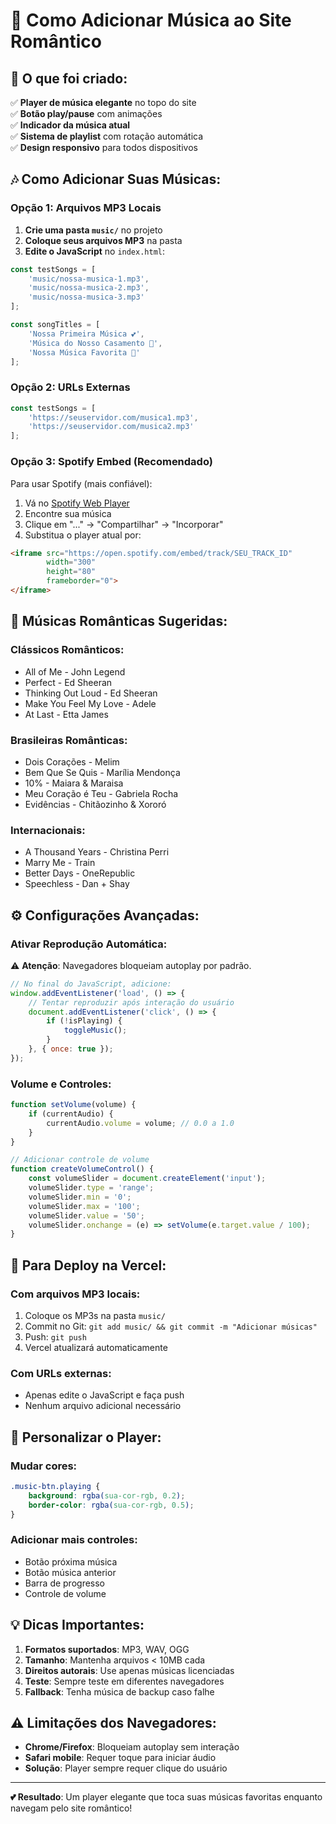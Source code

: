 # 🎵 Como Adicionar Música ao Site Romântico

## 🎯 **O que foi criado:**

✅ **Player de música elegante** no topo do site  
✅ **Botão play/pause** com animações  
✅ **Indicador da música atual**  
✅ **Sistema de playlist** com rotação automática  
✅ **Design responsivo** para todos dispositivos  

## 🎶 **Como Adicionar Suas Músicas:**

### **Opção 1: Arquivos MP3 Locais**

1. **Crie uma pasta `music/`** no projeto
2. **Coloque seus arquivos MP3** na pasta
3. **Edite o JavaScript** no `index.html`:

```javascript
const testSongs = [
    'music/nossa-musica-1.mp3',
    'music/nossa-musica-2.mp3', 
    'music/nossa-musica-3.mp3'
];

const songTitles = [
    'Nossa Primeira Música 💕',
    'Música do Nosso Casamento 💍',
    'Nossa Música Favorita 🎵'
];
```

### **Opção 2: URLs Externas**

```javascript
const testSongs = [
    'https://seuservidor.com/musica1.mp3',
    'https://seuservidor.com/musica2.mp3'
];
```

### **Opção 3: Spotify Embed (Recomendado)**

Para usar Spotify (mais confiável):

1. Vá no [Spotify Web Player](https://open.spotify.com)
2. Encontre sua música
3. Clique em "..." → "Compartilhar" → "Incorporar"
4. Substitua o player atual por:

```html
<iframe src="https://open.spotify.com/embed/track/SEU_TRACK_ID" 
        width="300" 
        height="80" 
        frameborder="0">
</iframe>
```

## 🎼 **Músicas Românticas Sugeridas:**

### **Clássicos Românticos:**
- All of Me - John Legend
- Perfect - Ed Sheeran  
- Thinking Out Loud - Ed Sheeran
- Make You Feel My Love - Adele
- At Last - Etta James

### **Brasileiras Românticas:**
- Dois Corações - Melim
- Bem Que Se Quis - Marília Mendonça
- 10% - Maiara & Maraisa
- Meu Coração é Teu - Gabriela Rocha
- Evidências - Chitãozinho & Xororó

### **Internacionais:**
- A Thousand Years - Christina Perri
- Marry Me - Train
- Better Days - OneRepublic
- Speechless - Dan + Shay

## ⚙️ **Configurações Avançadas:**

### **Ativar Reprodução Automática:**

⚠️ **Atenção**: Navegadores bloqueiam autoplay por padrão.

```javascript
// No final do JavaScript, adicione:
window.addEventListener('load', () => {
    // Tentar reproduzir após interação do usuário
    document.addEventListener('click', () => {
        if (!isPlaying) {
            toggleMusic();
        }
    }, { once: true });
});
```

### **Volume e Controles:**

```javascript
function setVolume(volume) {
    if (currentAudio) {
        currentAudio.volume = volume; // 0.0 a 1.0
    }
}

// Adicionar controle de volume
function createVolumeControl() {
    const volumeSlider = document.createElement('input');
    volumeSlider.type = 'range';
    volumeSlider.min = '0';
    volumeSlider.max = '100';
    volumeSlider.value = '50';
    volumeSlider.onchange = (e) => setVolume(e.target.value / 100);
}
```

## 🚀 **Para Deploy na Vercel:**

### **Com arquivos MP3 locais:**
1. Coloque os MP3s na pasta `music/`
2. Commit no Git: `git add music/ && git commit -m "Adicionar músicas"`
3. Push: `git push`
4. Vercel atualizará automaticamente

### **Com URLs externas:**
- Apenas edite o JavaScript e faça push
- Nenhum arquivo adicional necessário

## 🎨 **Personalizar o Player:**

### **Mudar cores:**
```css
.music-btn.playing {
    background: rgba(sua-cor-rgb, 0.2);
    border-color: rgba(sua-cor-rgb, 0.5);
}
```

### **Adicionar mais controles:**
- Botão próxima música
- Botão música anterior  
- Barra de progresso
- Controle de volume

## 💡 **Dicas Importantes:**

1. **Formatos suportados**: MP3, WAV, OGG
2. **Tamanho**: Mantenha arquivos < 10MB cada
3. **Direitos autorais**: Use apenas músicas licenciadas
4. **Teste**: Sempre teste em diferentes navegadores
5. **Fallback**: Tenha música de backup caso falhe

## ⚠️ **Limitações dos Navegadores:**

- **Chrome/Firefox**: Bloqueiam autoplay sem interação
- **Safari mobile**: Requer toque para iniciar áudio
- **Solução**: Player sempre requer clique do usuário

---

**💕 Resultado**: Um player elegante que toca suas músicas favoritas enquanto navegam pelo site romântico! 